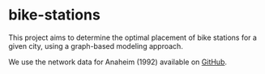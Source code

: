 # bike-stations

This project aims to determine the optimal placement of bike stations for a given city, using a graph-based modeling approach.

We use the network data for Anaheim (1992) available on [GitHub](https://github.com/bstabler/TransportationNetworks/tree/master/Anaheim).
